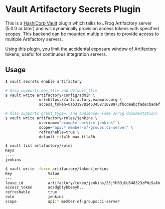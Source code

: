 # Vault Artifactory Secrets Plugin

This is a [HashiCorp Vault](https://www.vaultproject.io/) plugin which talks to JFrog Artifactory server (5.0.0 or later) and will
dynamically provision access tokens with specified scopes. This backend can be mounted multiple times
to provide access to multiple Artifactory servers.

Using this plugin, you limit the accidental exposure window of Artifactory tokens; useful for continuous
integration servers.

## Usage

```bash
$ vault secrets enable artifactory

# Also supports max_ttl= and default_ttl=
$ vault write artifactory/config/admin \
               url=https://artifactory.example.org \
               access_token=0ab31978246345871028973fbcdeabcfadecbadef

# Also supports grant_type=, and audience= (see JFrog documentation)
$ vault write artifactory/roles/jenkins \
               username="example-service-jenkins" \
               scope="api:* member-of-groups:ci-server" \
               refreshable=true \
               default_ttl=1h max_ttl=3h 

$ vault list artifactory/roles
Keys
----
jenkins

$ vault write -force artifactory/token/jenkins 
Key                Value
---                -----
lease_id           artifactory/token/jenkins/25jYH8DjUU548323zPWiSakh
access_token       adsdgbtybbeeyh...
refreshable        true
role               jenkins
scope              api:* member-of-groups:ci-server
```

